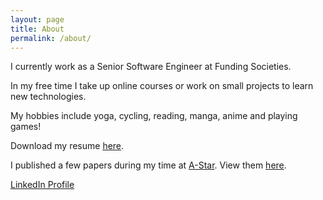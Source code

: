 ```yaml
---
layout: page
title: About
permalink: /about/
---
```


I currently work as a Senior Software Engineer at Funding Societies.

In my free time I take up online courses or work on small projects to learn new technologies.

My hobbies include yoga, cycling, reading, manga, anime and playing games!

Download my resume [here](/resume/resume.pdf).

I published a few papers during my time at [A-Star](https://www.a-star.edu.sg/bii). View them [here](/publications/).

<p><a href="https://www.linkedin.com/in/michael-loh-sy" target="_blank">LinkedIn Profile</a>
